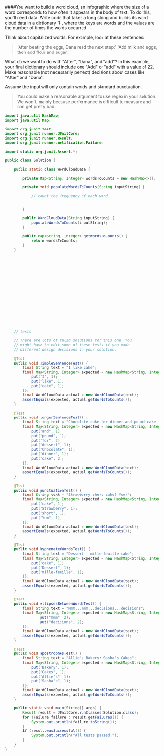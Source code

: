 ####You want to build a word cloud, an infographic where the size of a word corresponds to how often it appears in the body of text.
To do this, you'll need data. Write code that takes a long string and builds its word cloud data in a dictionary ↴ , where the keys are words and the values are the number of times the words occurred.

Think about capitalized words. For example, look at these sentences:
>'After beating the eggs, Dana read the next step:'
 'Add milk and eggs, then add flour and sugar.'

What do we want to do with "After", "Dana", and "add"? In this example, your final dictionary should include one "Add" or "add" with a value of 22. Make reasonable (not necessarily perfect) decisions about cases like "After" and "Dana".

Assume the input will only contain words and standard punctuation.

>You could make a reasonable argument to use regex in your solution. We won't, mainly because performance is difficult to measure and can get pretty bad.



```java
import java.util.HashMap;
import java.util.Map;

import org.junit.Test;
import org.junit.runner.JUnitCore;
import org.junit.runner.Result;
import org.junit.runner.notification.Failure;

import static org.junit.Assert.*;

public class Solution {

    public static class WordCloudData {

        private Map<String, Integer> wordsToCounts = new HashMap<>();

        private void populateWordsToCounts(String inputString) {

            // count the frequency of each word
            

        }

        public WordCloudData(String inputString) {
            populateWordsToCounts(inputString);
        }

        public Map<String, Integer> getWordsToCounts() {
            return wordsToCounts;
        }
    }


















    // tests

    // There are lots of valid solutions for this one. You
    // might have to edit some of these tests if you made
    // different design decisions in your solution.

    @Test
    public void simpleSentenceTest() {
        final String text = "I like cake";
        final Map<String, Integer> expected = new HashMap<String, Integer>() { {
            put("I", 1);
            put("like", 1);
            put("cake", 1);
        }};
        final WordCloudData actual = new WordCloudData(text);
        assertEquals(expected, actual.getWordsToCounts());
    }

    @Test
    public void longerSentenceTest() {
        final String text = "Chocolate cake for dinner and pound cake for dessert.";
        final Map<String, Integer> expected = new HashMap<String, Integer>() { {
            put("and", 1);
            put("pound", 1);
            put("for", 2); 
            put("dessert", 1);
            put("Chocolate", 1);
            put("dinner", 1);
            put("cake", 2);
        }};
        final WordCloudData actual = new WordCloudData(text);
        assertEquals(expected, actual.getWordsToCounts());
    }

    @Test
    public void punctuationTest() {
        final String text = "Strawberry short cake? Yum!";
        final Map<String, Integer> expected = new HashMap<String, Integer>() { {
            put("cake", 1);
            put("Strawberry", 1);
            put("short", 1);
            put("Yum", 1);
        }};
        final WordCloudData actual = new WordCloudData(text);
        assertEquals(expected, actual.getWordsToCounts());
    }

    @Test
    public void hyphenatedWordsTest() {
        final String text = "Dessert - mille-feuille cake";
        final Map<String, Integer> expected = new HashMap<String, Integer>() { {
            put("cake", 1);
            put("Dessert", 1);
            put("mille-feuille", 1);
        }};
        final WordCloudData actual = new WordCloudData(text);
        assertEquals(expected, actual.getWordsToCounts());
    }

    @Test
    public void ellipsesBetweenWordsTest() {
        final String text = "Mmm...mmm...decisions...decisions";
        final Map<String, Integer> expected = new HashMap<String, Integer>() { {
                put("mmm", 2);
                put("decisions", 2); 
        }};
        final WordCloudData actual = new WordCloudData(text);
        assertEquals(expected, actual.getWordsToCounts());
    }

    @Test
    public void apostrophesTest() {
        final String text = "Allie's Bakery: Sasha's Cakes";
        final Map<String, Integer> expected = new HashMap<String, Integer>() { {
            put("Bakery", 1);
            put("Cakes", 1);
            put("Allie's", 1);
            put("Sasha's", 1);
        }};
        final WordCloudData actual = new WordCloudData(text);
        assertEquals(expected, actual.getWordsToCounts());
    }

    public static void main(String[] args) {
        Result result = JUnitCore.runClasses(Solution.class);
        for (Failure failure : result.getFailures()) {
            System.out.println(failure.toString());
        }
        if (result.wasSuccessful()) {
            System.out.println("All tests passed.");
        }
    }
}
```